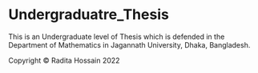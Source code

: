 # Undergraduatre_Thesis

This is an Undergraduate level of Thesis which is defended in the 
Department of Mathematics in Jagannath University, Dhaka, Bangladesh. <break>

Copyright © Radita Hossain 2022
